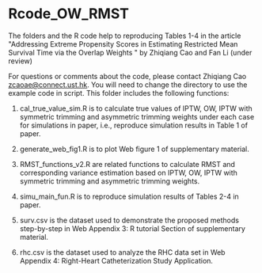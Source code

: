 # Rcode_OW_RMST

The folders and the R code help to reproducing Tables 1-4 in the article "Addressing Extreme Propensity Scores in Estimating Restricted Mean Survival Time 
via the Overlap Weights " by Zhiqiang Cao and Fan Li (under review)

For questions or comments about the code, please contact Zhiqiang Cao zcaoae@connect.ust.hk. You will need to change the directory to use the example 
code in script. This folder includes the following functions:

1. cal_true_value_sim.R is to calculate true values of IPTW, OW, IPTW with symmetric trimming and asymmetric trimming weights under each case for simulations 
in paper, i.e., reproduce simulation results in Table 1 of paper.

2. generate_web_fig1.R is to plot Web figure 1 of supplementary material.

3. RMST_functions_v2.R are related functions to calculate RMST and corresponding variance estimation based on IPTW, OW, IPTW with symmetric trimming 
and asymmetric trimming weights.

4. simu_main_fun.R is to reproduce simulation results of Tables 2-4 in paper.

5. surv.csv is the dataset used to demonstrate the proposed methods step-by-step in Web Appendix 3: R tutorial Section of supplementary material.

6. rhc.csv is the dataset used to analyze the RHC data set in Web Appendix 4: Right-Heart Catheterization Study Application.


